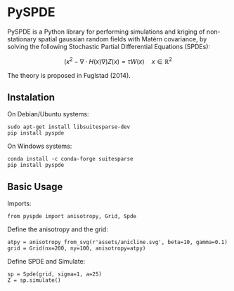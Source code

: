 # PySPDE

PySPDE is a Python library for performing simulations and kriging of non-stationary spatial gaussian random fields with Matérn covariance, by solving the following Stochastic Partial Differential Equations (SPDEs):

$$ ({\kappa}^2 - {\nabla} {\cdot} H(x) {\nabla} )Z(x) = {\tau}W(x) \quad x \in \mathbb{R}^2
$$

The theory is proposed in Fuglstad (2014).

## Instalation

On Debian/Ubuntu systems:
```
sudo apt-get install libsuitesparse-dev
pip install pyspde
```

On Windows systems:
```
conda install -c conda-forge suitesparse
pip install pyspde
```

## Basic Usage

Imports:
```
from pyspde import anisotropy, Grid, Spde
```

Define the anisotropy and the grid:
```
atpy = anisotropy_from_svg(r'assets/anicline.svg', beta=10, gamma=0.1)
grid = Grid(nx=200, ny=100, anisotropy=atpy)
```

Define SPDE and Simulate:
```
sp = Spde(grid, sigma=1, a=25)
Z = sp.simulate()
```
